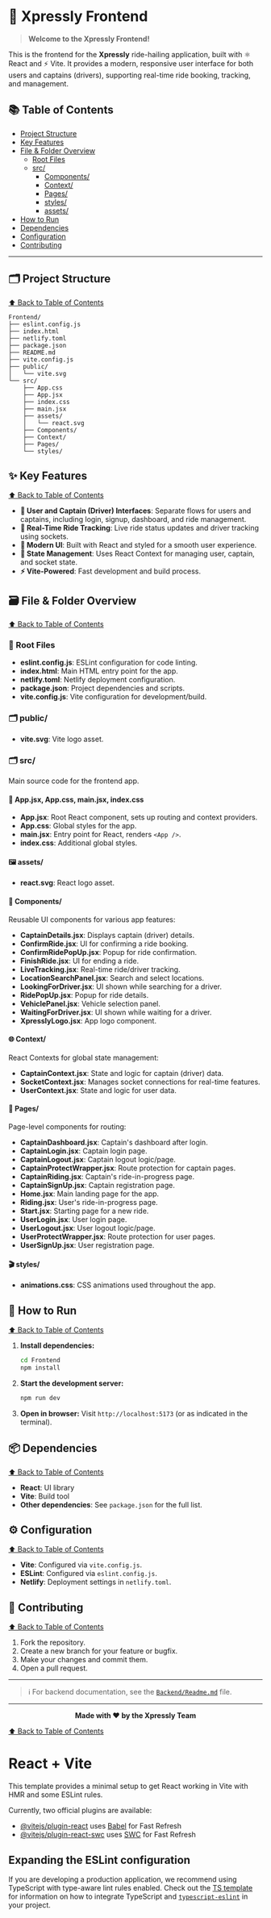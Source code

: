 
# 🚕 Xpressly Frontend

> **Welcome to the Xpressly Frontend!**

This is the frontend for the **Xpressly** ride-hailing application, built with ⚛️ React and ⚡ Vite. It provides a modern, responsive user interface for both users and captains (drivers), supporting real-time ride booking, tracking, and management.

## 📚 Table of Contents
- [Project Structure](#project-structure)
- [Key Features](#key-features)
- [File & Folder Overview](#file--folder-overview)
  - [Root Files](#root-files)
  - [src/](#src)
    - [Components/](#components)
    - [Context/](#context)
    - [Pages/](#pages)
    - [styles/](#styles)
    - [assets/](#assets)
- [How to Run](#how-to-run)
- [Dependencies](#dependencies)
- [Configuration](#configuration)
- [Contributing](#contributing)

---



## 🗂️ Project Structure

[⬆️ Back to Table of Contents](#table-of-contents)

```
Frontend/
├── eslint.config.js
├── index.html
├── netlify.toml
├── package.json
├── README.md
├── vite.config.js
├── public/
│   └── vite.svg
└── src/
    ├── App.css
    ├── App.jsx
    ├── index.css
    ├── main.jsx
    ├── assets/
    │   └── react.svg
    ├── Components/
    ├── Context/
    ├── Pages/
    └── styles/
```



## ✨ Key Features

[⬆️ Back to Table of Contents](#table-of-contents)
- **👥 User and Captain (Driver) Interfaces**: Separate flows for users and captains, including login, signup, dashboard, and ride management.
- **📡 Real-Time Ride Tracking**: Live ride status updates and driver tracking using sockets.
- **🎨 Modern UI**: Built with React and styled for a smooth user experience.
- **🧠 State Management**: Uses React Context for managing user, captain, and socket state.
- **⚡ Vite-Powered**: Fast development and build process.



## 🗃️ File & Folder Overview

[⬆️ Back to Table of Contents](#table-of-contents)

### 📄 Root Files
- **eslint.config.js**: ESLint configuration for code linting.
- **index.html**: Main HTML entry point for the app.
- **netlify.toml**: Netlify deployment configuration.
- **package.json**: Project dependencies and scripts.
- **vite.config.js**: Vite configuration for development/build.

### 🗂️ public/
- **vite.svg**: Vite logo asset.

### 🗂️ src/
Main source code for the frontend app.

#### 📝 App.jsx, App.css, main.jsx, index.css
- **App.jsx**: Root React component, sets up routing and context providers.
- **App.css**: Global styles for the app.
- **main.jsx**: Entry point for React, renders `<App />`.
- **index.css**: Additional global styles.

#### 🖼️ assets/
- **react.svg**: React logo asset.

#### 🧩 Components/
Reusable UI components for various app features:
- **CaptainDetails.jsx**: Displays captain (driver) details.
- **ConfirmRide.jsx**: UI for confirming a ride booking.
- **ConfirmRidePopUp.jsx**: Popup for ride confirmation.
- **FinishRide.jsx**: UI for ending a ride.
- **LiveTracking.jsx**: Real-time ride/driver tracking.
- **LocationSearchPanel.jsx**: Search and select locations.
- **LookingForDriver.jsx**: UI shown while searching for a driver.
- **RidePopUp.jsx**: Popup for ride details.
- **VehiclePanel.jsx**: Vehicle selection panel.
- **WaitingForDriver.jsx**: UI shown while waiting for a driver.
- **XpresslyLogo.jsx**: App logo component.

#### 🌐 Context/
React Contexts for global state management:
- **CaptainContext.jsx**: State and logic for captain (driver) data.
- **SocketContext.jsx**: Manages socket connections for real-time features.
- **UserContext.jsx**: State and logic for user data.

#### 📄 Pages/
Page-level components for routing:
- **CaptainDashboard.jsx**: Captain's dashboard after login.
- **CaptainLogin.jsx**: Captain login page.
- **CaptainLogout.jsx**: Captain logout logic/page.
- **CaptainProtectWrapper.jsx**: Route protection for captain pages.
- **CaptainRiding.jsx**: Captain's ride-in-progress page.
- **CaptainSignUp.jsx**: Captain registration page.
- **Home.jsx**: Main landing page for the app.
- **Riding.jsx**: User's ride-in-progress page.
- **Start.jsx**: Starting page for a new ride.
- **UserLogin.jsx**: User login page.
- **UserLogout.jsx**: User logout logic/page.
- **UserProtectWrapper.jsx**: Route protection for user pages.
- **UserSignUp.jsx**: User registration page.

#### 🎬 styles/
- **animations.css**: CSS animations used throughout the app.



## 🏁 How to Run

[⬆️ Back to Table of Contents](#table-of-contents)

1. **Install dependencies:**
   ```cmd
   cd Frontend
   npm install
   ```
2. **Start the development server:**
   ```cmd
   npm run dev
   ```
3. **Open in browser:**
   Visit `http://localhost:5173` (or as indicated in the terminal).



## 📦 Dependencies

[⬆️ Back to Table of Contents](#table-of-contents)
- **React**: UI library
- **Vite**: Build tool
- **Other dependencies**: See `package.json` for the full list.



## ⚙️ Configuration

[⬆️ Back to Table of Contents](#table-of-contents)
- **Vite**: Configured via `vite.config.js`.
- **ESLint**: Configured via `eslint.config.js`.
- **Netlify**: Deployment settings in `netlify.toml`.



## 🤝 Contributing

[⬆️ Back to Table of Contents](#table-of-contents)
1. Fork the repository.
2. Create a new branch for your feature or bugfix.
3. Make your changes and commit them.
4. Open a pull request.

---



> ℹ️ For backend documentation, see the [`Backend/Readme.md`](../Backend/Readme.md) file.

---

<p align="center">
  <b>Made with ❤️ by the Xpressly Team</b>
</p>


[⬆️ Back to Table of Contents](#table-of-contents)
# React + Vite

This template provides a minimal setup to get React working in Vite with HMR and some ESLint rules.

Currently, two official plugins are available:

- [@vitejs/plugin-react](https://github.com/vitejs/vite-plugin-react/blob/main/packages/plugin-react) uses [Babel](https://babeljs.io/) for Fast Refresh
- [@vitejs/plugin-react-swc](https://github.com/vitejs/vite-plugin-react/blob/main/packages/plugin-react-swc) uses [SWC](https://swc.rs/) for Fast Refresh

## Expanding the ESLint configuration

If you are developing a production application, we recommend using TypeScript with type-aware lint rules enabled. Check out the [TS template](https://github.com/vitejs/vite/tree/main/packages/create-vite/template-react-ts) for information on how to integrate TypeScript and [`typescript-eslint`](https://typescript-eslint.io) in your project.
